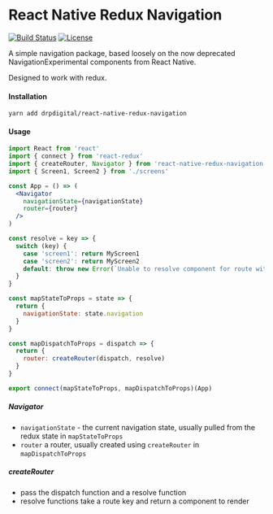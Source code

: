 # React Native Redux Navigation

[![Build Status](https://travis-ci.org/drpdigital/react-native-redux-navigation.svg?branch=master)](https://travis-ci.org/drpdigital/react-native-redux-navigation)
[![License](https://img.shields.io/badge/license-MIT-brightgreen.svg)](https://github.com/drpdigital/react-native-redux-navigation/blob/master/LICENSE)


A simple navigation package, based loosely on the now deprecated NavigationExperimental components from React Native.

Designed to work with redux.

#### Installation

```
yarn add drpdigital/react-native-redux-navigation
```

#### Usage

```jsx harmony
import React from 'react'
import { connect } from 'react-redux'
import { createRouter, Navigator } from 'react-native-redux-navigation'
import { Screen1, Screen2 } from './screens'

const App = () => (
  <Navigator
    navigationState={navigationState}
    router={router}
  />
)

const resolve = key => {
  switch (key) {
    case 'screen1': return MyScreen1
    case 'screen2': return MyScreen2
    default: throw new Error(`Unable to resolve component for route with key '${key}'`)
  }
}

const mapStateToProps = state => {
  return {
    navigationState: state.navigation
  }
}

const mapDispatchToProps = dispatch => {
  return {
    router: createRouter(dispatch, resolve)
  }
}

export connect(mapStateToProps, mapDispatchToProps)(App)
```

##### Navigator

 - `navigationState` - the current navigation state, usually pulled from the redux state in `mapStateToProps`
 - `router` a router, usually created using `createRouter` in `mapDispatchToProps`
 
 
##### createRouter

 - pass the dispatch function and a resolve function
 - resolve functions take a route key and return a component to render 
